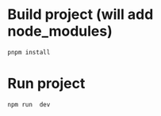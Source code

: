 # Build project (will  add node_modules)
```shell
pnpm install
```


# Run project
```shell
npm run  dev
```

